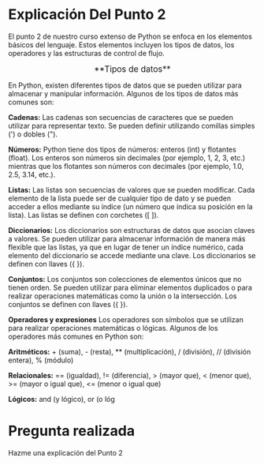 # Explicación Del Punto 2
El punto 2 de nuestro curso extenso de Python se enfoca en los elementos básicos del lenguaje. Estos elementos incluyen los tipos de datos, los operadores y las estructuras de control de flujo.
<div style="text-align:center; font-size:larger;">
**Tipos de datos** 
</div>
 
En Python, existen diferentes tipos de datos que se pueden utilizar para almacenar y manipular información. Algunos de los tipos de datos más comunes son:

**Cadenas:** Las cadenas son secuencias de caracteres que se pueden utilizar para representar texto. Se pueden definir utilizando comillas simples (') o dobles (").

**Números:** Python tiene dos tipos de números: enteros (int) y flotantes (float). Los enteros son números sin decimales (por ejemplo, 1, 2, 3, etc.) mientras que los flotantes son números con decimales (por ejemplo, 1.0, 2.5, 3.14, etc.).

**Listas:** Las listas son secuencias de valores que se pueden modificar. Cada elemento de la lista puede ser de cualquier tipo de dato y se pueden acceder a ellos mediante su índice (un número que indica su posición en la lista). Las listas se definen con corchetes ([ ]).

**Diccionarios:** Los diccionarios son estructuras de datos que asocian claves a valores. Se pueden utilizar para almacenar información de manera más flexible que las listas, ya que en lugar de tener un índice numérico, cada elemento del diccionario se accede mediante una clave. Los diccionarios se definen con llaves ({ }).

**Conjuntos:** Los conjuntos son colecciones de elementos únicos que no tienen orden. Se pueden utilizar para eliminar elementos duplicados o para realizar operaciones matemáticas como la unión o la intersección. Los conjuntos se definen con llaves ({ }).

**Operadores y expresiones**
Los operadores son símbolos que se utilizan para realizar operaciones matemáticas o lógicas. Algunos de los operadores más comunes en Python son:

**Aritméticos:** + (suma), - (resta), ** (multiplicación), / (división), // (división entera), % (módulo)

**Relacionales:** == (igualdad), != (diferencia), > (mayor que), < (menor que), >= (mayor o igual que), <= (menor o igual que)

**Lógicos:** and (y lógico), or (o lóg

# Pregunta realizada
Hazme una explicación del Punto 2